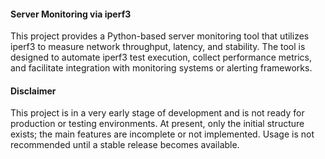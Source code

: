 #### Server Monitoring via iperf3

This project provides a Python-based server monitoring tool that utilizes iperf3 to measure network throughput, latency, and stability. The tool is designed to automate iperf3 test execution, collect performance metrics, and facilitate integration with monitoring systems or alerting frameworks.

#### Disclaimer

This project is in a very early stage of development and is not ready for production or testing environments. At present, only the initial structure exists; the main features are incomplete or not implemented. Usage is not recommended until a stable release becomes available.
